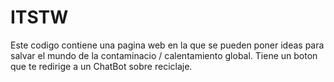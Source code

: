 # ITSTW
Este codigo contiene una pagina web en la que se pueden poner ideas para salvar el mundo de la contaminacio / calentamiento global. Tiene un boton que te redirige a un ChatBot sobre reciclaje.
